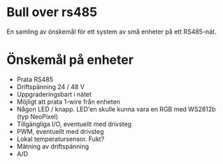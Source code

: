 # Bull over rs485

En samling av önskemål för ett system av små enheter på ett RS485-nät.

# Önskemål på enheter

* Prata RS485
* Driftspänning 24 / 48 V
* Uppgraderingsbart i nätet
* Möjligt att prata 1-wire från enheten
* Någon LED / knapp. LED'en skulle kunna vara en RGB med WS2812b (typ NeoPixel)
* Tillgängliga I/O, eventuellt med drivsteg
* PWM, eventuellt med drivsteg
* Lokal temperatursensor. Fukt?
* Mätning av driftspänning
* A/D
